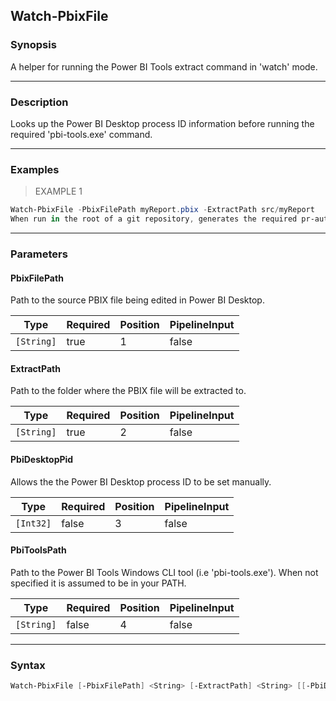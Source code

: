 Watch-PbixFile
--------------

### Synopsis
A helper for running the Power BI Tools extract command in 'watch' mode.

---

### Description

Looks up the Power BI Desktop process ID information before running the required 'pbi-tools.exe' command.

---

### Examples
> EXAMPLE 1

```PowerShell
Watch-PbixFile -PbixFilePath myReport.pbix -ExtractPath src/myReport
When run in the root of a git repository, generates the required pr-autoflow artefacts under the '.github' folder.
```

---

### Parameters
#### **PbixFilePath**
Path to the source PBIX file being edited in Power BI Desktop.

|Type      |Required|Position|PipelineInput|
|----------|--------|--------|-------------|
|`[String]`|true    |1       |false        |

#### **ExtractPath**
Path to the folder where the PBIX file will be extracted to.

|Type      |Required|Position|PipelineInput|
|----------|--------|--------|-------------|
|`[String]`|true    |2       |false        |

#### **PbiDesktopPid**
Allows the the Power BI Desktop process ID to be set manually.

|Type     |Required|Position|PipelineInput|
|---------|--------|--------|-------------|
|`[Int32]`|false   |3       |false        |

#### **PbiToolsPath**
Path to the Power BI Tools Windows CLI tool (i.e 'pbi-tools.exe').  When not specified it is assumed to be in your PATH.

|Type      |Required|Position|PipelineInput|
|----------|--------|--------|-------------|
|`[String]`|false   |4       |false        |

---

### Syntax
```PowerShell
Watch-PbixFile [-PbixFilePath] <String> [-ExtractPath] <String> [[-PbiDesktopPid] <Int32>] [[-PbiToolsPath] <String>] [<CommonParameters>]
```
